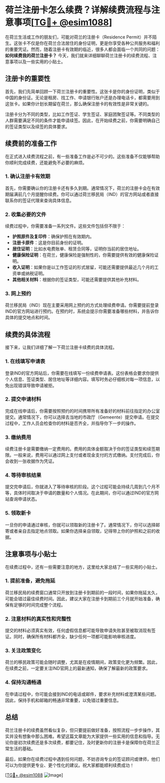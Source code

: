 # 荷兰注册卡怎么续费？详解续费流程与注意事项[[TG💪+ @esim1088](https://t.me/s/esim1088)]

在荷兰生活或工作的朋友们，可能对荷兰的注册卡（Residence Permit）并不陌生。这张卡不仅是你在荷兰合法居住的身份证明，更是你享受各种公共服务和福利的重要凭证。然而，随着注册卡有效期的临近，很多人都会面临一个共同的问题：**如何续费我的荷兰注册卡？** 今天，我们就来详细聊聊荷兰注册卡的续费流程、注意事项以及一些实用的小贴士。

## 注册卡的重要性

首先，我们先简单回顾一下荷兰注册卡的重要性。这张卡是你的身份证明，类似于中国的身份证。无论是租房、找工作、申请银行账户还是办理电话卡，都需要用到这张卡。如果你计划长期留在荷兰，那么确保注册卡的有效性是非常关键的。

注册卡分为不同的类型，比如工作签证、学生签证、家庭团聚签证等。不同类型的人群需要满足不同的条件才能申请续签。因此，在开始续费之前，你需要明确自己的签证类型以及续签的具体要求。

## 续费前的准备工作

在正式进入续费流程之前，有一些准备工作是必不可少的。这些准备不仅能够帮助你顺利完成续费，还能避免不必要的麻烦。

### 1. 确认注册卡有效期

首先，你需要确认你的注册卡还有多久到期。通常情况下，荷兰的注册卡会在有效期届满前几个月提醒你续费。你可以通过荷兰移民局（IND）的官方网站或者直接联系你的签证代理来查询具体信息。

### 2. 收集必要的文件

续费过程中，你需要准备一系列文件。这些文件包括但不限于：

- **护照原件及复印件**：确保护照在有效期内。
- **注册卡原件**：这是你目前身份的证明。
- **居住证明**：比如水电费账单、租赁合同等，证明你当前的居住地址。
- **健康保险证明**：在荷兰，健康保险是强制性的，你需要提供有效的健康保险证明。
- **收入证明**：如果你是以工作签证的形式居留，可能还需要提供最近几个月的工资单或纳税证明。
- **其他相关材料**：根据你的签证类型，可能还需要提供其他补充材料。

### 3. 网上预约

荷兰移民局（IND）现在主要采用网上预约的方式处理续费申请。你需要提前登录IND的官方网站进行预约。在预约时，系统会提示你需要准备哪些材料，并告诉你具体的提交地点和时间。

## 续费的具体流程

接下来，让我们详细了解一下荷兰注册卡续费的具体流程。

### 1. 在线填写申请表

登录IND的官方网站后，你需要在线填写一份续费申请表。这份表格会要求你提供个人信息、签证类型、居住地址等详细内容。填写时务必仔细核对每一项信息，以免出现错误导致申请被拒。

### 2. 提交申请材料

完成在线申请后，你需要按照预约的时间携带所有准备好的材料前往指定的办公室提交。通常情况下，你可以选择去当地的市政厅（Gemeente）提交申请。在提交过程中，工作人员会检查你的材料是否齐全，并指导你下一步的操作。

### 3. 缴纳费用

续费注册卡是需要缴纳一定费用的。费用的具体金额取决于你的签证类型和续签期限。一般来说，费用可以通过网上支付或者现金支付的方式缴纳。支付完成后，你会收到一张收据作为凭证。

### 4. 等待审核结果

提交完申请后，你就进入了等待审核的阶段。这个过程可能会持续几周到几个月不等，具体时间取决于申请的数量和个人情况。在此期间，你可以通过IND的官方网站查询申请状态。

### 5. 领取新卡

一旦你的申请通过审核，你就可以领取新的注册卡了。通常情况下，你可以选择邮寄或者亲自去指定地点领取。如果你选择亲自领取，记得带上你的护照和之前的收据。

## 注意事项与小贴士

在续费过程中，还有一些需要注意的地方，这里给大家总结了一些实用的小贴士。

### 1. 提前准备，避免拖延

荷兰移民局的续费窗口通常只开放到注册卡到期前的一段时间，如果你拖延太久，可能会错过最佳续费时间。因此，建议大家在注册卡到期前三个月就开始准备，确保有足够的时间完成整个流程。

### 2. 注意材料的真实性和完整性

提交的材料必须真实有效，任何虚假信息都可能导致申请失败甚至被取消现有签证。同时，确保所有材料都齐全，缺少任何一项都可能影响审核进度。

### 3. 关注政策变化

荷兰的移民政策可能会随时调整，尤其是在疫情期间，政策变化更为频繁。因此，在续费之前，一定要关注IND官网上的最新通知，确保了解最新的政策要求。

### 4. 保持沟通畅通

在申请过程中，你可能会接到IND的电话或邮件，要求补充材料或澄清某些问题。因此，保持手机和邮箱的畅通非常重要，以免错过重要信息。

## 总结

荷兰注册卡的续费虽然看似复杂，但只要提前做好准备，按照流程一步步操作，其实并没有想象中那么困难。希望这篇文章能为大家提供一些实用的信息和指导。无论你是初次续费还是多次续费，都要记住，及时更新你的注册卡是保障你在荷兰正常生活的基础。

最后，如果你在续费过程中遇到任何问题，不妨咨询专业的签证顾问或律师，他们可以为你提供更专业、更个性化的建议。祝大家都能顺利续费成功！

[[TG💪+ @esim1088](https://t.me/s/esim1088) ![Image](https://i.postimg.cc/4NQfJmqS/Snipaste-2025-05-13-00-14-12.png)]
